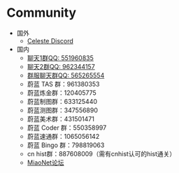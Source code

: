 # Community
* 国外
    * [Celeste Discord](https://discord.gg/6qjaePQ)
* 国内
    * [聊天1群QQ: 551960835](http://qm.qq.com/cgi-bin/qm/qr?_wv=1027&k=dLqbCsCscTFUIvSFbP6HHDP_M7VSYWoU&authKey=uBYikAno0UWPQZrn8yxBCqDuRhB1hQQt3R8CzKi45MV2HKtc%2FF%2FiduBdP96EsQKL&noverify=0&group_code=551960835)
    * [聊天2群QQ: 962344157](https://qm.qq.com/q/kWinGZ4ere)
    * [群服聊天群QQ: 565265554](https://qm.qq.com/q/BVwSMQ3gJO)
    * 蔚蓝 TAS 群：961380353
    * 蔚蓝炼金群：120405775
    * 蔚蓝制图群：633125440
    * 蔚蓝测图群：347556890
    * 蔚蓝美术群：431501471
    * 蔚蓝 Coder 群：550358997
    * 蔚蓝速通群：1065056142
    * 蔚蓝 Bingo 群：798819063
    * cn hist群：887608009（需有cnhist认可的hist通关）
    * [MiaoNet论坛](https://celeste.centralteam.cn/)